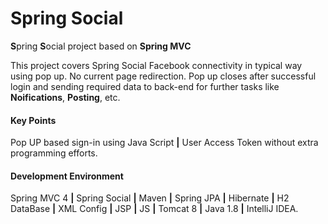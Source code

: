 # Spring Social
**S**pring **S**ocial project based on **Spring MVC**

This project covers Spring Social Facebook connectivity in typical way using pop up. No current page redirection. Pop up closes after successful login and sending required data to back-end for further tasks like **Noifications**, **Posting**, etc.

#### Key Points
Pop UP based sign-in using Java Script **|** User Access Token without extra programming efforts.

#### Development Environment

Spring MVC 4 **|** Spring Social **|** Maven **|** Spring JPA **|** Hibernate **|** H2 DataBase **|** XML Config **|** JSP **|** JS **|** Tomcat 8 **|** Java 1.8 **|** IntelliJ IDEA.
